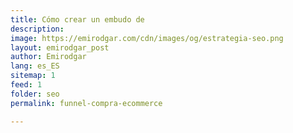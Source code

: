```yaml
---
title: Cómo crear un embudo de 
description: 
image: https://emirodgar.com/cdn/images/og/estrategia-seo.png
layout: emirodgar_post
author: Emirodgar
lang: es_ES
sitemap: 1
feed: 1
folder: seo
permalink: funnel-compra-ecommerce

--- 
```

<!--stackedit_data:
eyJoaXN0b3J5IjpbLTUzNjU0MDYyN119
-->